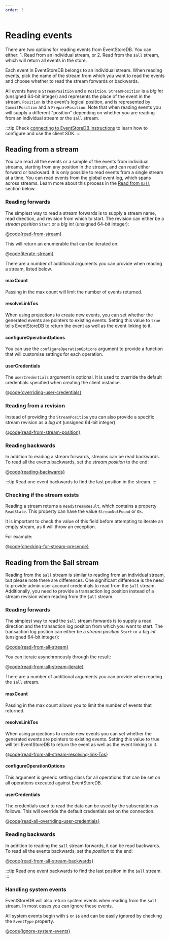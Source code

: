 ```yaml
---
order: 3
---
```


# Reading events

There are two options for reading events from EventStoreDB. You can either: 
    1. Read from an individual stream, or 
    2. Read from the `$all` stream, which will return all events in the store.

Each event in EventStoreDB belongs to an individual stream. When reading events, pick the name of the stream from which you want to read the events and choose whether to read the stream forwards or backwards. 

All events have a `StreamPosition` and a `Position`.  `StreamPosition` is a *big int* (unsigned 64-bit integer) and represents the place of the event in the stream. `Position` is the event's logical position, and is represented by `CommitPosition` and a `PreparePosition`. Note that when reading events you will supply a different "position" depending on whether you are reading from an individual stream or the `$all` stream.

:::tip
Check [connecting to EventStoreDB instructions](getting-started.md#required-packages) to learn how to configure and use the client SDK.
:::

## Reading from a stream

You can read all the events or a sample of the events from individual streams, starting from any position in the stream, and can read either forward or backward. It is only possible to read events from a single stream at a time. You can read events from the global event log, which spans across streams. Learn more about this process in the [Read from `$all`](#reading-from-the-all-stream) section below.

### Reading forwards

The simplest way to read a stream forwards is to supply a stream name, read direction, and revision from which to start. The revision can either be a *stream position* `Start` or a *big int* (unsigned 64-bit integer):

@[code{read-from-stream}](@grpc:reading_events.py;reading-events.js;reading-events.ts;reading_events/ReadingEvents.java;reading-events/Program.cs;readingEvents.go;reading_events.rs)

This will return an enumerable that can be iterated on:

@[code{iterate-stream}](@grpc:reading_events.py;reading-events.js;reading-events.ts;reading_events/ReadingEvents.java;reading-events/Program.cs;readingEvents.go;reading_events.rs)

There are a number of additional arguments you can provide when reading a stream, listed below.

#### maxCount

Passing in the max count will limit the number of events returned.

#### resolveLinkTos

When using projections to create new events, you can set whether the generated events are pointers to existing events. Setting this value to `true` tells EventStoreDB to return the event as well as the event linking to it.

#### configureOperationOptions

You can use the `configureOperationOptions` argument to provide a function that will customise settings for each operation.

#### userCredentials

The `userCredentials` argument is optional. It is used to override the default credentials specified when creating the client instance.

@[code{overriding-user-credentials}](@grpc:reading_events.py;reading-events.js;reading-events.ts;reading_events/ReadingEvents.java;reading-events/Program.cs;readingEvents.go;reading_events.rs)

### Reading from a revision

Instead of providing the `StreamPosition` you can also provide a specific stream revision as a *big int* (unsigned 64-bit integer).

@[code{read-from-stream-position}](@grpc:reading_events.py;reading-events.js;reading-events.ts;reading_events/ReadingEvents.java;reading-events/Program.cs;readingEvents.go;reading_events.rs)

### Reading backwards

In addition to reading a stream forwards, streams can be read backwards. To read all the events backwards, set the *stream position* to the end:

@[code{reading-backwards}](@grpc:reading_events.py;reading-events.js;reading-events.ts;reading_events/ReadingEvents.java;reading-events/Program.cs;readingEvents.go;reading_events.rs)

:::tip
Read one event backwards to find the last position in the stream.
:::

### Checking if the stream exists

Reading a stream returns a `ReadStreamResult`, which contains a property `ReadState`. This property can have the value `StreamNotFound` or `Ok`.

It is important to check the value of this field before attempting to iterate an empty stream, as it will throw an exception. 

For example:

@[code{checking-for-stream-presence}](@grpc:reading_events.py;reading-events.js;reading-events.ts;reading_events/ReadingEvents.java;reading-events/Program.cs;readingEvents.go;reading_events.rs)

## Reading from the $all stream

Reading from the `$all` stream is similar to reading from an individual stream, but please note there are differences. One significant difference is the need to provide admin user account credentials to read from the `$all` stream.  Additionally, you need to provide a transaction log position instead of a stream revision when reading from the `$all` stream.

### Reading forwards

The simplest way to read the `$all` stream forwards is to supply a read direction and the transaction log position from which you want to start. The transaction log postion can either be a *stream position* `Start` or a *big int* (unsigned 64-bit integer):

@[code{read-from-all-stream}](@grpc:reading_events.py;reading-events.js;reading-events.ts;reading_events/ReadingEvents.java;reading-events/Program.cs;readingEvents.go;reading_events.rs)

You can iterate asynchronously through the result:

@[code{read-from-all-stream-iterate}](@grpc:reading_events.py;reading-events.js;reading-events.ts;reading_events/ReadingEvents.java;reading-events/Program.cs;readingEvents.go;reading_events.rs)

There are a number of additional arguments you can provide when reading the `$all` stream.

#### maxCount

Passing in the max count allows you to limit the number of events that returned.

#### resolveLinkTos

When using projections to create new events you can set whether the generated events are pointers to existing events. Setting this value to true will tell EventStoreDB to return the event as well as the event linking to it.

@[code{read-from-all-stream-resolving-link-Tos}](@grpc:reading_events.py;reading-events.js;reading-events.ts;reading_events/ReadingEvents.java;reading-events/Program.cs;readingEvents.go;reading_events.rs)

#### configureOperationOptions

This argument is generic setting class for all operations that can be set on all operations executed against EventStoreDB.

#### userCredentials
The credentials used to read the data can be used by the subscription as follows. This will override the default credentials set on the connection.

@[code{read-all-overriding-user-credentials}](@grpc:reading_events.py;reading-events.js;reading-events.ts;reading_events/ReadingEvents.java;reading-events/Program.cs;readingEvents.go;reading_events.rs)

### Reading backwards

In addition to reading the `$all` stream forwards, it can be read backwards. To read all the events backwards, set the *position* to the end:

@[code{read-from-all-stream-backwards}](@grpc:reading_events.py;reading-events.js;reading-events.ts;reading_events/ReadingEvents.java;reading-events/Program.cs;readingEvents.go;reading_events.rs)

:::tip
Read one event backwards to find the last position in the `$all` stream.
:::

### Handling system events

EventStoreDB will also return system events when reading from the `$all` stream. In most cases you can ignore these events.

All system events begin with `$` or `$$` and can be easily ignored by checking the `EventType` property.

@[code{ignore-system-events}](@grpc:reading_events.py;reading-events.js;reading-events.ts;reading_events/ReadingEvents.java;reading-events/Program.cs;readingEvents.go;reading_events.rs)

